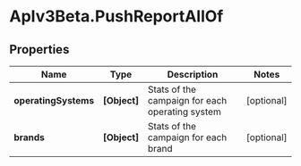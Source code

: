 # ApIv3Beta.PushReportAllOf

## Properties

Name | Type | Description | Notes
------------ | ------------- | ------------- | -------------
**operatingSystems** | **[Object]** | Stats of the campaign for each operating system | [optional] 
**brands** | **[Object]** | Stats of the campaign for each brand | [optional] 


